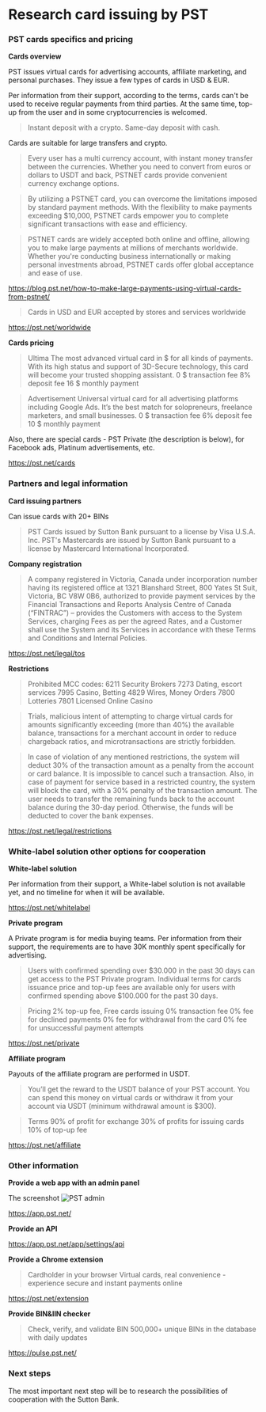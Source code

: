 # Research card issuing by PST

### PST cards specifics and pricing

**Cards overview**

PST issues virtual cards for advertising accounts, affiliate marketing, and personal purchases.
They issue a few types of cards in USD & EUR.

Per information from their support, according to the terms, cards can't be used to receive regular payments from third parties.
At the same time, top-up from the user and in some cryptocurrencies is welcomed. 

> Instant deposit with a crypto. Same-day deposit with cash.

Cards are suitable for large transfers and crypto.

> Every user has a multi currency account, with instant money transfer between the currencies. Whether you need to convert from euros or dollars to USDT and back, PSTNET cards provide convenient currency exchange options.

>By utilizing a PSTNET card, you can overcome the limitations imposed by standard payment methods. With the flexibility to make payments exceeding $10,000, PSTNET cards empower you to complete significant transactions with ease and efficiency.

>PSTNET cards are widely accepted both online and offline, allowing you to make large payments at millions of merchants worldwide. Whether you're conducting business internationally or making personal investments abroad, PSTNET cards offer global acceptance and ease of use.

https://blog.pst.net/how-to-make-large-payments-using-virtual-cards-from-pstnet/ 


>Cards in USD and EUR accepted by stores and services worldwide

https://pst.net/worldwide 

**Cards pricing**

>Ultima
The most advanced virtual card in $ for all kinds of payments. With its high status and support of 3D-Secure technology, this card will become your trusted shopping assistant.
0 $ transaction fee
8% deposit fee
16 $ monthly payment

>Advertisement
Universal virtual card for all advertising platforms including Google Ads. It’s the best match for solopreneurs, freelance marketers, and small businesses.
0 $ transaction fee
6% deposit fee
10 $ monthly payment

Also, there are special cards - PST Private (the description is below), for Facebook ads, Platinum advertisements, etc.

https://pst.net/cards 

### Partners and legal information 

**Card issuing partners**

Can issue cards with 20+ BINs
>PST Cards issued by Sutton Bank pursuant to a license by Visa U.S.A. Inc. 
>PST's Mastercards are issued by Sutton Bank pursuant to a license by Mastercard International Incorporated. 

**Company registration**

>A company registered in Victoria, Canada under incorporation number having its registered office at 1321 Blanshard Street, 800 Yates St Suit, Victoria, BC V8W 0B6, authorized to provide payment services by the Financial Transactions and Reports Analysis Centre of Canada (“FINTRAC”) – provides the Customers with access to the System Services, charging Fees as per the agreed Rates, and a Customer shall use the System and its Services in accordance with these Terms and Conditions and Internal Policies.

https://pst.net/legal/tos  

**Restrictions**

>Prohibited MCC codes:
6211 Security Brokers
7273 Dating, escort services
7995 Casino, Betting
4829 Wires, Money Orders
7800 Lotteries
7801 Licensed Online Casino

>Trials, malicious intent of attempting to charge virtual cards for amounts significantly exceeding (more than 40%) the available balance, transactions for a merchant account in order to reduce chargeback ratios, and microtransactions are strictly forbidden.

>In case of violation of any mentioned restrictions, the system will deduct 30% of the transaction amount as a penalty from the account or card balance. It is impossible to cancel such a transaction. Also, in case of payment for service based in a restricted country, the system will block the card, with a 30% penalty of the transaction amount. The user needs to transfer the remaining funds back to the account balance during the 30-day period. Otherwise, the funds will be deducted to cover the bank expenses.

https://pst.net/legal/restrictions 

### White-label solution other options for cooperation

**White-label solution**

Per information from their support, a White-label solution is not available yet, and no timeline for when it will be available. 

https://pst.net/whitelabel   

**Private program**

A Private program is for media buying teams.
Per information from their support, the requirements are to have 30K monthly spent specifically for advertising.

>Users with confirmed spending over $30.000 in the past 30 days can get access to the PST Private program.
Individual terms for cards issuance price and top-up fees are available only for users with confirmed spending above $100.000 for the past 30 days.

>Pricing
2% top-up fee, 
Free cards issuing 
0% transaction fee
0% fee for declined payments
0% fee for withdrawal from the card
0% fee for unsuccessful payment attempts

https://pst.net/private   

**Affiliate program**

Payouts of the affiliate program are performed in USDT.
> You’ll get the reward to the USDT balance of your PST account. You can spend this money on virtual cards or withdraw it from your account via USDT (minimum withdrawal amount is $300).

>Terms
90% of profit for exchange
30% of profits for issuing cards
10% of top-up fee

https://pst.net/affiliate  

### Other information 

**Provide a web app with an admin panel**

The screenshot 
![PST admin](https://github.com/sergfeldman/card-issuance/assets/15567379/bc29a73e-4413-47d6-9c64-abde4189ad0d)

https://app.pst.net/ 

**Provide an API**

https://app.pst.net/app/settings/api 

**Provide a Chrome extension**

>Cardholder in your browser
Virtual cards, real convenience - experience secure and instant payments online

https://pst.net/extension

**Provide BIN&IIN checker**

>Check, verify, and validate BIN
500,000+ unique BINs in the database with daily updates

https://pulse.pst.net/ 



### Next steps 

The most important next step will be to research the possibilities of cooperation with the Sutton Bank.
